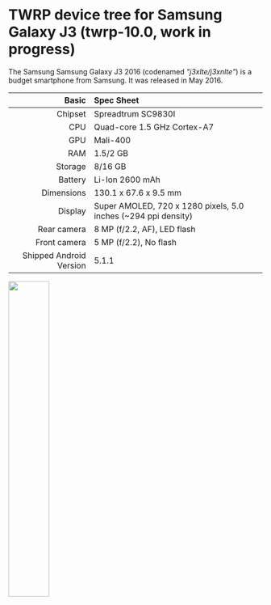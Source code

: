 # TWRP device tree for Samsung Galaxy J3 (twrp-10.0, work in progress)

The Samsung Samsung Galaxy J3 2016 (codenamed _"j3xlte/j3xnlte"_) is a budget smartphone from Samsung.
It was released in May 2016.

|                   Basic | Spec Sheet                                                     |
| ----------------------: | :------------------------------------------------------------- |
| Chipset                 | Spreadtrum SC9830I                                             |
| CPU                     | Quad-core 1.5 GHz Cortex-A7                                    |
| GPU                     | Mali-400                                                       |
| RAM                     | 1.5/2 GB                                                       |
| Storage                 | 8/16 GB                                                        |
| Battery                 | Li-Ion 2600 mAh                                                |
| Dimensions              | 130.1 x 67.6 x 9.5 mm                                          |
| Display                 | Super AMOLED, 720 x 1280 pixels, 5.0 inches (~294 ppi density) |
| Rear camera             | 8 MP (f/2.2, AF), LED flash                                    |
| Front camera            | 5 MP (f/2.2), No flash                                         |
| Shipped Android Version | 5.1.1                                                          |

<img src="https://user-images.githubusercontent.com/110818976/204040490-29a5b60c-4c72-4ea3-886e-ee592b31b218.png" width="40%">